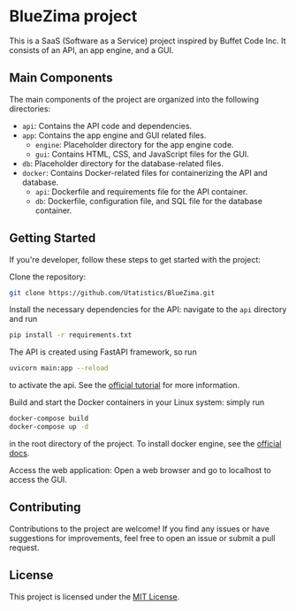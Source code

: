 # BlueZima project

This is a SaaS (Software as a Service) project inspired by Buffet Code Inc. It consists of an API, an app engine, and a GUI.

## Main Components

The main components of the project are organized into the following directories:

- `api`: Contains the API code and dependencies.
- `app`: Contains the app engine and GUI related files.
    - `engine`: Placeholder directory for the app engine code.
    - `gui`: Contains HTML, CSS, and JavaScript files for the GUI.
- `db`: Placeholder directory for the database-related files.
- `docker`: Contains Docker-related files for containerizing the API and database.
    - `api`: Dockerfile and requirements file for the API container.
    - `db`: Dockerfile, configuration file, and SQL file for the database container.

## Getting Started

If you're developer, follow these steps to get started with the project:

Clone the repository:
```{.bash .dark-background}
git clone https://github.com/Utatistics/BlueZima.git
```

Install the necessary dependencies for the API: navigate to the `api` directory and run
```{.bash .dark-background}
pip install -r requirements.txt
```
The API is created using FastAPI framework, so run
```{.bash .dark-background}
uvicorn main:app --reload
```
to activate the api. See the [official tutorial](https://fastapi.tiangolo.com/tutorial/) for more information.

Build and start the Docker containers in your Linux system: simply run
```{.bash .dark-background}
docker-compose build
docker-compose up -d
```
in the root directory of the project. To install docker engine, see the [official docs](https://docs.docker.com/engine/install/).

Access the web application: Open a web browser and go to localhost to access the GUI.

## Contributing

Contributions to the project are welcome! If you find any issues or have suggestions for improvements, feel free to open an issue or submit a pull request.

## License

This project is licensed under the [MIT License](LICENSE).

